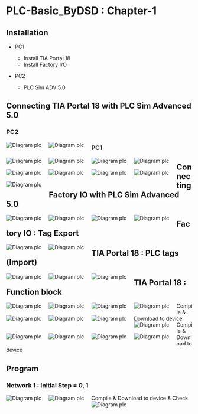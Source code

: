 # PLC-Basic_ByDSD : Chapter-1

## Installation
* PC1 
    - Install TIA Portal 18
    - Install Factory I/O

* PC2
    - PLC Sim ADV 5.0

## Connecting TIA Portal 18 with PLC Sim Advanced 5.0
### PC2
<img src="/Picture/1007.jpg" alt="Diagram plc" style="float: left; margin-right: 20px; margin-bottom: 15px;" />
<img src="/Picture/1006.jpg" alt="Diagram plc" style="float: left; margin-right: 20px; margin-bottom: 15px;" />

### PC1 
<img src="/Picture/1001.jpg" alt="Diagram plc" style="float: left; margin-right: 20px; margin-bottom: 15px;" />
<img src="/Picture/1002.jpg" alt="Diagram plc" style="float: left; margin-right: 20px; margin-bottom: 15px;" />
<img src="/Picture/1003.jpg" alt="Diagram plc" style="float: left; margin-right: 20px; margin-bottom: 15px;" />
<img src="/Picture/1004.jpg" alt="Diagram plc" style="float: left; margin-right: 20px; margin-bottom: 15px;" />
<img src="/Picture/1005.jpg" alt="Diagram plc" style="float: left; margin-right: 20px; margin-bottom: 15px;" />

<img src="/Picture/1008.jpg" alt="Diagram plc" style="float: left; margin-right: 20px; margin-bottom: 15px;" />
<img src="/Picture/1009.jpg" alt="Diagram plc" style="float: left; margin-right: 20px; margin-bottom: 15px;" />
<img src="/Picture/1010.jpg" alt="Diagram plc" style="float: left; margin-right: 20px; margin-bottom: 15px;" />
<img src="/Picture/1011.jpg" alt="Diagram plc" style="float: left; margin-right: 20px; margin-bottom: 15px;" />

## Connecting Factory IO with PLC Sim Advanced 5.0
<img src="/Picture/1012.jpg" alt="Diagram plc" style="float: left; margin-right: 20px; margin-bottom: 15px;" />
<img src="/Picture/1013.jpg" alt="Diagram plc" style="float: left; margin-right: 20px; margin-bottom: 15px;" />
<img src="/Picture/1014.jpg" alt="Diagram plc" style="float: left; margin-right: 20px; margin-bottom: 15px;" />
<img src="/Picture/1015.jpg" alt="Diagram plc" style="float: left; margin-right: 20px; margin-bottom: 15px;" />

## Factory IO : Tag Export
<img src="/Picture/1016.jpg" alt="Diagram plc" style="float: left; margin-right: 20px; margin-bottom: 15px;" />
<img src="/Picture/1017.jpg" alt="Diagram plc" style="float: left; margin-right: 20px; margin-bottom: 15px;" />

## TIA Portal 18 : PLC tags (Import)
<img src="/Picture/1018.jpg" alt="Diagram plc" style="float: left; margin-right: 20px; margin-bottom: 15px;" />
<img src="/Picture/1019.jpg" alt="Diagram plc" style="float: left; margin-right: 20px; margin-bottom: 15px;" />
<img src="/Picture/1020.jpg" alt="Diagram plc" style="float: left; margin-right: 20px; margin-bottom: 15px;" />

## TIA Portal 18 : Function block
<img src="/Picture/1021.jpg" alt="Diagram plc" style="float: left; margin-right: 20px; margin-bottom: 15px;" />
<img src="/Picture/1022.jpg" alt="Diagram plc" style="float: left; margin-right: 20px; margin-bottom: 15px;" />
<img src="/Picture/1023.jpg" alt="Diagram plc" style="float: left; margin-right: 20px; margin-bottom: 15px;" />
<img src="/Picture/1024.jpg" alt="Diagram plc" style="float: left; margin-right: 20px; margin-bottom: 15px;" />
Compile & Download to device

<img src="/Picture/1025.jpg" alt="Diagram plc" style="float: left; margin-right: 20px; margin-bottom: 15px;" />
<img src="/Picture/1026.jpg" alt="Diagram plc" style="float: left; margin-right: 20px; margin-bottom: 15px;" />
<img src="/Picture/1027.jpg" alt="Diagram plc" style="float: left; margin-right: 20px; margin-bottom: 15px;" />
<img src="/Picture/1028.jpg" alt="Diagram plc" style="float: left; margin-right: 20px; margin-bottom: 15px;" />
<img src="/Picture/1029.jpg" alt="Diagram plc" style="float: left; margin-right: 20px; margin-bottom: 15px;" />
<img src="/Picture/1030.jpg" alt="Diagram plc" style="float: left; margin-right: 20px; margin-bottom: 15px;" />
<img src="/Picture/1031.jpg" alt="Diagram plc" style="float: left; margin-right: 20px; margin-bottom: 15px;" />
<img src="/Picture/1032.jpg" alt="Diagram plc" style="float: left; margin-right: 20px; margin-bottom: 15px;" />
Compile & Download to device

## Program
### Network 1 : Initial Step = 0, 1
<img src="/Picture/1033.jpg" alt="Diagram plc" style="float: left; margin-right: 20px; margin-bottom: 15px;" />
<img src="/Picture/1034.jpg" alt="Diagram plc" style="float: left; margin-right: 20px; margin-bottom: 15px;" />
Compile & Download to device & Check
<img src="/Picture/1035.jpg" alt="Diagram plc" style="float: left; margin-right: 20px; margin-bottom: 15px;" />
